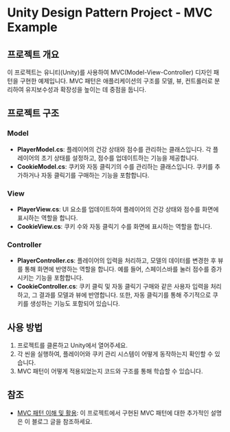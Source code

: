 # Unity Design Pattern Project - MVC Example

## 프로젝트 개요

이 프로젝트는 유니티(Unity)를 사용하여 MVC(Model-View-Controller) 디자인 패턴을 구현한 예제입니다. MVC 패턴은 애플리케이션의 구조를 모델, 뷰, 컨트롤러로 분리하여 유지보수성과 확장성을 높이는 데 중점을 둡니다.

## 프로젝트 구조

### Model

- **PlayerModel.cs**: 플레이어의 건강 상태와 점수를 관리하는 클래스입니다. 각 플레이어의 초기 상태를 설정하고, 점수를 업데이트하는 기능을 제공합니다.
- **CookieModel.cs**: 쿠키와 자동 클릭기의 수를 관리하는 클래스입니다. 쿠키를 추가하거나 자동 클릭기를 구매하는 기능을 포함합니다.

### View

- **PlayerView.cs**: UI 요소를 업데이트하여 플레이어의 건강 상태와 점수를 화면에 표시하는 역할을 합니다.
- **CookieView.cs**: 쿠키 수와 자동 클릭기 수를 화면에 표시하는 역할을 합니다.

### Controller

- **PlayerController.cs**: 플레이어의 입력을 처리하고, 모델의 데이터를 변경한 후 뷰를 통해 화면에 반영하는 역할을 합니다. 예를 들어, 스페이스바를 눌러 점수를 증가시키는 기능을 포함합니다.
- **CookieController.cs**: 쿠키 클릭 및 자동 클릭기 구매와 같은 사용자 입력을 처리하고, 그 결과를 모델과 뷰에 반영합니다. 또한, 자동 클릭기를 통해 주기적으로 쿠키를 생성하는 기능도 포함되어 있습니다.

## 사용 방법

1. 프로젝트를 클론하고 Unity에서 열어주세요.
2. 각 씬을 실행하여, 플레이어와 쿠키 관리 시스템이 어떻게 동작하는지 확인할 수 있습니다.
3. MVC 패턴이 어떻게 적용되었는지 코드와 구조를 통해 학습할 수 있습니다.

## 참조

- [MVC 패턴 이해 및 활용](https://mayquartet.com/unity-mvcmodel-view-controller-%ed%8c%a8%ed%84%b4-%ec%9d%b4%ed%95%b4-%eb%b0%8f-%ed%99%9c%ec%9a%a9/): 이 프로젝트에서 구현된 MVC 패턴에 대한 추가적인 설명은 이 블로그 글을 참조하세요.

